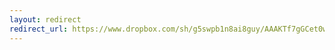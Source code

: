 ```yaml
---
layout: redirect
redirect_url: https://www.dropbox.com/sh/g5swpb1n8ai8guy/AAAKTf7gGCet0w6da4esq6Jaa
---
```

